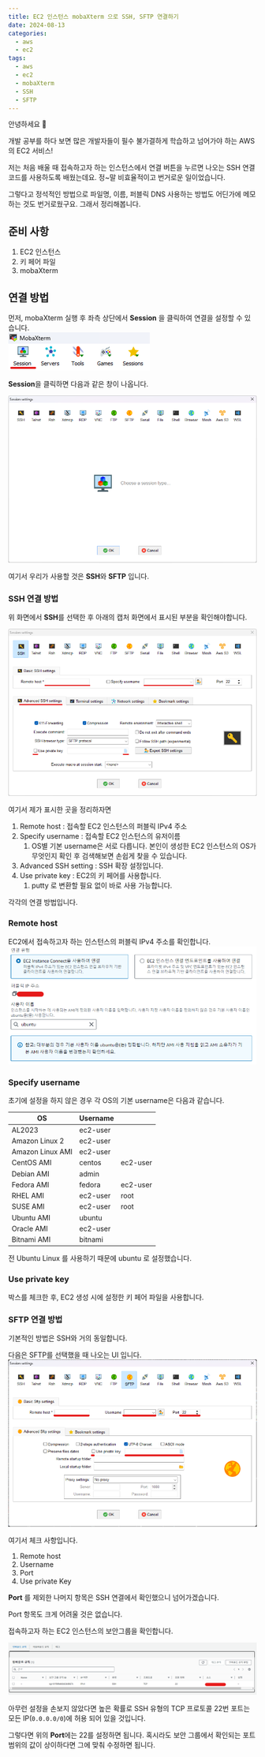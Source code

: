 ```yaml
---
title: EC2 인스턴스 mobaXterm 으로 SSH, SFTP 연결하기
date: 2024-08-13
categories:
  - aws
  - ec2
tags:
  - aws
  - ec2
  - mobaXterm
  - SSH
  - SFTP
---
```

안녕하세요 🐸

개발 공부를 하다 보면 많은 개발자들이 필수 불가결하게 학습하고 넘어가야 하는 AWS의 EC2 서비스!

저는 처음 배울 때 접속하고자 하는 인스턴스에서 연결 버튼을 누르면 나오는 SSH 연결 코드를 사용하도록 배웠는데요. 정~말 비효율적이고 번거로운 일이었습니다.  

그렇다고 정석적인 방법으로 파일명, 이름, 퍼블릭 DNS 사용하는 방법도 어딘가에 메모 하는 것도 번거로웠구요.  그래서 정리해봅니다.  


## 준비 사항
1. EC2 인스턴스
2. 키 페어 파일
3. mobaXterm 

## 연결 방법

먼저, mobaXterm 실행 후 좌측 상단에서 **Session** 을 클릭하여 연결을 설정할 수 있습니다.  
![](assets/img/screenshot/Pasted%20image%2020240813095441.png)  

**Session**을 클릭하면 다음과 같은 창이 나옵니다.  

![](assets/img/screenshot/Pasted%20image%2020240813095615.png)  

여기서 우리가 사용할 것은 **SSH**와 **SFTP** 입니다.  

### SSH 연결 방법

위 화면에서 **SSH**를 선택한 후 아래의 캡처 화면에서 표시된 부분을 확인해야합니다.  

![](assets/img/screenshot/Pasted%20image%2020240813100228.png)  

여기서 제가 표시한 곳을 정리하자면
1. Remote host : 접속할 EC2 인스턴스의 퍼블릭 IPv4 주소
2. Specify username : 접속할 EC2 인스턴스의 유저이름
	1. OS별 기본 username은 서로 다릅니다.
	   본인이 생성한 EC2 인스턴스의 OS가 무엇인지 확인 후 검색해보면 손쉽게 찾을 수 있습니다.
3. Advanced SSH setting : SSH 확장 설정입니다.
4. Use private key : EC2의 키 페어를 사용합니다.
	1. putty 로 변환할 필요 없이 바로 사용 가능합니다.

각각의 연결 방법입니다.

### Remote host
EC2에서 접속하고자 하는 인스턴스의 퍼블릭 IPv4 주소를 확인합니다.
![](assets/img/screenshot/Pasted%20image%2020240813102257.png)  

### Specify username
초기에 설정을 하지 않은 경우 각 OS의 기본 username은 다음과 같습니다.  

| OS               | Username |          |
| ---------------- | -------- | -------- |
| AL2023           | ec2-user |          |
| Amazon Linux 2   | ec2-user |          |
| Amazon Linux AMI | ec2-user |          |
| CentOS AMI       | centos   | ec2-user |
| Debian AMI       | admin    |          |
| Fedora AMI       | fedora   | ec2-user |
| RHEL AMI         | ec2-user | root     |
| SUSE AMI         | ec2-user | root     |
| Ubuntu AMI       | ubuntu   |          |
| Oracle AMI       | ec2-user |          |
| Bitnami AMI      | bitnami  |          |

전 Ubuntu Linux 를 사용하기 때문에 ubuntu 로 설정했습니다.

### Use private key
박스를 체크한 후, EC2 생성 시에 설정한 키 페어 파일을 사용합니다.

### SFTP 연결 방법
기본적인 방법은 SSH와 거의 동일합니다.  

다음은 SFTP를 선택했을 때 나오는 UI 입니다.
![](assets/img/screenshot/Pasted%20image%2020240813104355.png)  

여기서 체크 사항입니다.
1. Remote host
2. Username
3. Port
4. Use private Key

**Port** 를 제외한 나머지 항목은 SSH 연결에서 확인했으니 넘어가겠습니다.  

Port 항목도 크게 어려울 것은 없습니다.  

접속하고자 하는 EC2 인스턴스의 보안그룹을 확인합니다.  

![](assets/img/screenshot/Pasted%20image%2020240813104628.png)  

아무런 설정을 손보지 않았다면 높은 확률로 SSH 유형의 TCP 프로토콜 22번 포트는 모든 IP(`0.0.0.0/0`)에 허용 되어 있을 것입니다.  

그렇다면 위의 **Port**에는 22를 설정하면 됩니다.  혹시라도 보안 그룹에서 확인되는 포트 범위의 값이 상이하다면 그에 맞춰 수정하면 됩니다.